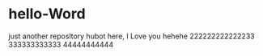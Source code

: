 # hello-Word
just another reposltory
hubot here, I Love you hehehe
222222222222233
333333333333
44444444444

